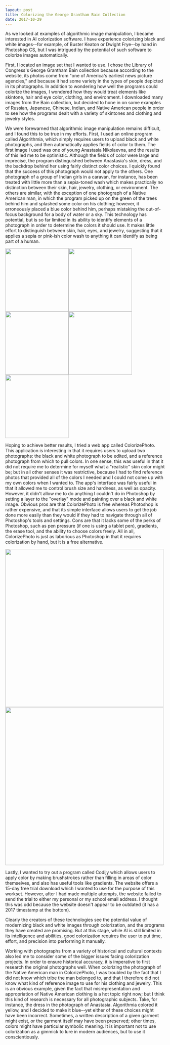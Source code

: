 ```yaml
---
layout: post
title: Colorizing the George Grantham Bain Collection
date: 2017-10-29
---
```

As we looked at examples of algorithmic image manipulation, I became interested in AI colorization software. I have experience colorizing black and white images--for example, of Buster Keaton or Dwight Frye--by hand in Photoshop CS, but I was intrigued by the potential of such software to colorize images automatically.

First, I located an image set that I wanted to use. I chose the Library of Congress's George Grantham Bain collection because according to the website, its photos come from "one of America's earliest news picture agencies," and because it had some variety in the types of people depicted in its photographs. In addition to wondering how well the programs could colorize the images, I wondered how they would treat elements like skintone, hair and eye color, clothing, and environment. I downloaded many images from the Bain collection, but decided to hone in on some examples of Russian, Japanese, Chinese, Indian, and Native American people in order to see how the programs dealt with a variety of skintones and clothing and jewelry styles.

We were forewarned that algorithmic image manipulation remains difficult, and I found this to be true in my efforts. First, I used an online program called Algorithmia, which simply requires users to upload black and white photographs, and then automatically applies fields of color to them. The first image I used was one of young Anastasia Nikolaevna, and the results of this led me to be optimistic. Although the fields of color were large and imprecise, the program distinguished between Anastasia's skin, dress, and the backdrop behind her using fairly distinct color choices. I quickly found that the success of this photograph would not apply to the others. One photograph of a group of Indian girls in a caravan, for instance, has been treated with little more than a sepia-toned wash which makes practically no distinction between their skin, hair, jewelry, clothing, or environment. The others are similar, with the exception of one photograph of a Native American man, in which the program picked up on the green of the trees behind him and splashed some color on his clothing; however, it erroneously placed a blue color behind him, perhaps mistaking the out-of-focus background for a body of water or a sky. This technology has potential, but is so far limited in its ability to identify elements of a photograph in order to determine the colors it should use. It makes little effort to distinguish between skin, hair, eyes, and jewelry, suggesting that it applies a sepia or pink-ish color wash to anything it can identify as being part of a human.

<img src="https://image.ibb.co/gBnNmR/colorized1_anastasia.png" width="200px"><img src="https://image.ibb.co/gkPDt6/colorized6_japanese.png" width="200px"><img src="https://image.ibb.co/iigF6R/colorized8_chinese.png" width="200px"><img src="https://image.ibb.co/i7J6D6/colorized4_indians.png" width="200px"><img src="https://preview.ibb.co/hVGtt6/colorized5_native_american.png" width="200px">

Hoping to achieve better results, I tried a web app called ColorizePhoto. This application is interesting in that it requires users to upload two photographs: the black and white photograph to be edited, and a reference photograph from which to pull colors. In one sense, this was useful in that it did not require me to determine for myself what a "realistic" skin color might be; but in all other senses it was restrictive, because I had to find reference photos that provided all of the colors I needed and I could not come up with my own colors when I wanted to. The app's interface was fairly useful in that it allowed me to control brush size and hardness, as well as opacity. However, it didn't allow me to do anything I couldn't do in Photoshop by setting a layer to the "overlay" mode and painting over a black and white image. Obvious pros are that ColorizePhoto is free whereas Photoshop is rather expensive, and that its simple interface allows users to get the job done more easily than they would if they had to navigate through all of Photoshop's tools and settings. Cons are that it lacks some of the perks of Photoshop, such as pen pressure (if one is using a tablet pen), gradients, the erase tool, and the ability to choose colors freely. All in all, ColorizePhoto is just as laborious as Photoshop in that it requires colorization by hand, but it is a free alternative.

<img src="https://preview.ibb.co/i5aBD6/colorize_photo_dot_com_anastasia.png" width="500px"><img src="https://preview.ibb.co/d22PY6/colorize_photo_dot_com_native_american.png" width="500px">

Lastly, I wanted to try out a program called Codijy which allows users to apply color by making brushstrokes rather than filling in areas of color themselves, and also has useful tools like gradients. The website offers a 15-day free trial download which I wanted to use for the purpose of this workset. However, after I had made multiple attempts, the website failed to send the trial to either my personal or my school email address. I thought this was odd because the website doesn't appear to be outdated (it has a 2017 timestamp at the bottom).

Clearly the creators of these technologies see the potential value of modernizing black and white images through colorization, and the programs they have created are promising. But at this stage, while AI is still limited in its intelligence and abilities, good colorization requires the user to put time, effort, and precision into performing it manually.

Working with photographs from a variety of historical and cultural contexts also led me to consider some of the bigger issues facing colorization projects. In order to ensure historical accuracy, it is imperative to first research the original photographs well. When colorizing the photograph of the Native American man in ColorizePhoto, I was troubled by the fact that I did not know which tribe the man belonged to, and that I therefore did not know what kind of reference image to use for his clothing and jewelry. This is an obvious example, given the fact that misrepresentation and appropriation of Native American clothing is a hot topic right now; but I think this kind of research is necessary for all photographic subjects. Take, for instance, the dress in the photograph of Anastasia. Algorithmia colored it yellow, and I decided to make it blue--yet either of these choices might have been incorrect. Sometimes, a written description of a given garment might exist, or the garment itself may have been preserved; other times, colors might have particular symbolic meaning. It is important not to use colorization as a gimmick to lure in modern audiences, but to use it conscientiously.
